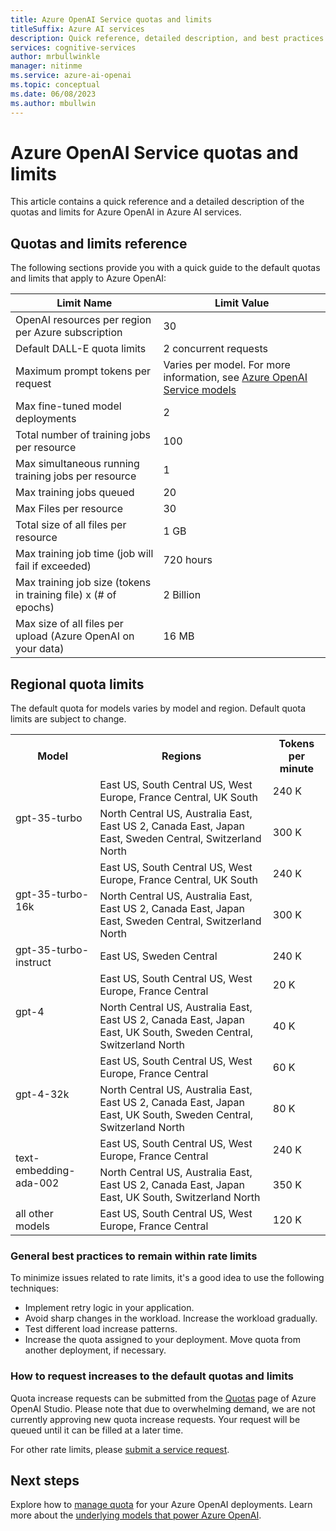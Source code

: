 ```yaml
---
title: Azure OpenAI Service quotas and limits
titleSuffix: Azure AI services
description: Quick reference, detailed description, and best practices on the quotas and limits for the OpenAI service in Azure AI services.
services: cognitive-services
author: mrbullwinkle
manager: nitinme
ms.service: azure-ai-openai
ms.topic: conceptual
ms.date: 06/08/2023
ms.author: mbullwin
---
```


# Azure OpenAI Service quotas and limits

This article contains a quick reference and a detailed description of the quotas and limits for Azure OpenAI in Azure AI services.

## Quotas and limits reference

The following sections provide you with a quick guide to the default quotas and limits that apply to Azure OpenAI:

| Limit Name | Limit Value |
|--|--|
| OpenAI resources per region per Azure subscription | 30 |
| Default DALL-E quota limits | 2 concurrent requests |
| Maximum prompt tokens per request | Varies per model. For more information, see [Azure OpenAI Service models](./concepts/models.md)|
| Max fine-tuned model deployments | 2 |
| Total number of training jobs per resource | 100 |
| Max simultaneous running training jobs per resource | 1 |
| Max training jobs queued | 20 | 
| Max Files per resource | 30 |
| Total size of all files per resource | 1 GB | 
| Max training job time (job will fail if exceeded) | 720 hours |
| Max training job size (tokens in training file) x (# of epochs) | 2 Billion |
| Max size of all files per upload (Azure OpenAI on your data) | 16 MB |

## Regional quota limits

The default quota for models varies by model and region. Default quota limits are subject to change.

<table>  
  <tr>  
    <th>Model</th>  
    <th>Regions</th>  
    <th>Tokens per minute</th>  
  </tr>  
  <tr>  
    <td rowspan="2">gpt-35-turbo</td>  
    <td>East US, South Central US, West Europe, France Central, UK South</td>  
    <td>240 K</td>  
  </tr>  
  <tr>  
    <td>North Central US, Australia East, East US 2, Canada East, Japan East, Sweden Central, Switzerland North</td>  
    <td>300 K</td>  
  </tr>  
  <tr>  
    <td rowspan="2">gpt-35-turbo-16k</td>  
    <td>East US, South Central US, West Europe, France Central, UK South</td>  
    <td>240 K</td>  
  </tr>  
  <tr>  
    <td>North Central US, Australia East, East US 2, Canada East, Japan East, Sweden Central, Switzerland North</td>  
    <td>300 K</td>  
  </tr> 
   <tr>  
    <td>gpt-35-turbo-instruct</td>  
    <td>East US, Sweden Central</td>  
    <td>240 K</td>  
  </tr>  
  <tr>  
    <td rowspan="2">gpt-4</td>  
    <td>East US, South Central US, West Europe, France Central</td>  
    <td>20 K</td>  
  </tr>  
  <tr>  
    <td>North Central US, Australia East, East US 2, Canada East, Japan East, UK South, Sweden Central, Switzerland North</td>  
    <td>40 K</td>  
  </tr>  
  <tr>  
    <td rowspan="2">gpt-4-32k</td>  
    <td>East US, South Central US, West Europe, France Central</td>  
    <td>60 K</td>  
  </tr>  
  <tr>  
    <td>North Central US, Australia East, East US 2, Canada East, Japan East, UK South,  Sweden Central, Switzerland North</td>  
    <td>80 K</td>  
  </tr>  
  <tr>  
    <td rowspan="2">text-embedding-ada-002</td>  
    <td>East US, South Central US, West Europe, France Central</td>  
    <td>240 K</td>  
  </tr>  
  <tr>  
    <td>North Central US, Australia East, East US 2, Canada East, Japan East, UK South, Switzerland North</td>  
    <td>350 K</td>  
  </tr>  
  <tr>  
    <td>all other models</td>  
    <td>East US, South Central US, West Europe, France Central</td>  
    <td>120 K</td>  
  </tr>  
</table>  


### General best practices to remain within rate limits

To minimize issues related to rate limits, it's a good idea to use the following techniques:

- Implement retry logic in your application.
- Avoid sharp changes in the workload. Increase the workload gradually.
- Test different load increase patterns.
- Increase the quota assigned to your deployment. Move quota from another deployment, if necessary.

### How to request increases to the default quotas and limits

Quota increase requests can be submitted from the [Quotas](./how-to/quota.md) page of Azure OpenAI Studio. Please note that due to overwhelming demand, we are not currently approving new quota increase requests. Your request will be queued until it can be filled at a later time.

For other rate limits, please [submit a service request](../cognitive-services-support-options.md?context=/azure/ai-services/openai/context/context).

## Next steps

Explore how to [manage quota](./how-to/quota.md) for your Azure OpenAI deployments.
Learn more about the [underlying models that power Azure OpenAI](./concepts/models.md).
